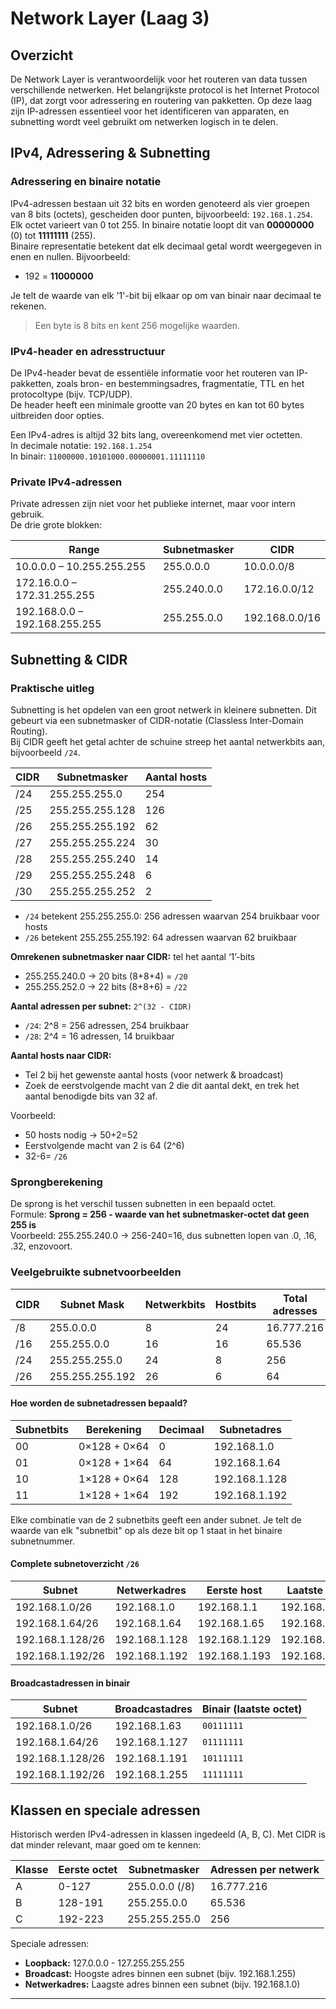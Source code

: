 # Network Layer (Laag 3)

## Overzicht

De Network Layer is verantwoordelijk voor het routeren van data tussen verschillende netwerken. Het belangrijkste protocol is het Internet Protocol (IP), dat zorgt voor adressering en routering van pakketten. Op deze laag zijn IP-adressen essentieel voor het identificeren van apparaten, en subnetting wordt veel gebruikt om netwerken logisch in te delen.

## IPv4, Adressering & Subnetting

### Adressering en binaire notatie

IPv4-adressen bestaan uit 32 bits en worden genoteerd als vier groepen van 8 bits (octets), gescheiden door punten, bijvoorbeeld: `192.168.1.254`.  
Elk octet varieert van 0 tot 255. In binaire notatie loopt dit van **00000000** (0) tot **11111111** (255).  
Binaire representatie betekent dat elk decimaal getal wordt weergegeven in enen en nullen. Bijvoorbeeld:  
- 192 = **11000000**

Je telt de waarde van elk '1'-bit bij elkaar op om van binair naar decimaal te rekenen.

> Een byte is 8 bits en kent 256 mogelijke waarden.

### IPv4-header en adresstructuur

De IPv4-header bevat de essentiële informatie voor het routeren van IP-pakketten, zoals bron- en bestemmingsadres, fragmentatie, TTL en het protocoltype (bijv. TCP/UDP).  
De header heeft een minimale grootte van 20 bytes en kan tot 60 bytes uitbreiden door opties.

Een IPv4-adres is altijd 32 bits lang, overeenkomend met vier octetten.  
In decimale notatie: `192.168.1.254`  
In binair: `11000000.10101000.00000001.11111110`

### Private IPv4-adressen

Private adressen zijn niet voor het publieke internet, maar voor intern gebruik.  
De drie grote blokken:

| Range                        | Subnetmasker     | CIDR           |
|------------------------------|------------------|----------------|
| 10.0.0.0 – 10.255.255.255    | 255.0.0.0        | 10.0.0.0/8     |
| 172.16.0.0 – 172.31.255.255  | 255.240.0.0      | 172.16.0.0/12  |
| 192.168.0.0 – 192.168.255.255| 255.255.0.0      | 192.168.0.0/16 |

## Subnetting & CIDR

### Praktische uitleg

Subnetting is het opdelen van een groot netwerk in kleinere subnetten. Dit gebeurt via een subnetmasker of CIDR-notatie (Classless Inter-Domain Routing).  
Bij CIDR geeft het getal achter de schuine streep het aantal netwerkbits aan, bijvoorbeeld `/24`.

| CIDR | Subnetmasker        | Aantal hosts |
|------|---------------------|--------------|
| /24  | 255.255.255.0       | 254          |
| /25  | 255.255.255.128     | 126          |
| /26  | 255.255.255.192     | 62           |
| /27  | 255.255.255.224     | 30           |
| /28  | 255.255.255.240     | 14           |
| /29  | 255.255.255.248     | 6            |
| /30  | 255.255.255.252     | 2            |

- `/24` betekent 255.255.255.0: 256 adressen waarvan 254 bruikbaar voor hosts
- `/26` betekent 255.255.255.192: 64 adressen waarvan 62 bruikbaar

**Omrekenen subnetmasker naar CIDR:** tel het aantal ‘1’-bits  
- 255.255.240.0 → 20 bits (8+8+4) = `/20`
- 255.255.252.0 → 22 bits (8+8+6) = `/22`

**Aantal adressen per subnet:** `2^(32 - CIDR)`  
- `/24`: 2^8 = 256 adressen, 254 bruikbaar  
- `/28`: 2^4 = 16 adressen, 14 bruikbaar

**Aantal hosts naar CIDR:**  
- Tel 2 bij het gewenste aantal hosts (voor netwerk & broadcast)
- Zoek de eerstvolgende macht van 2 die dit aantal dekt, en trek het aantal benodigde bits van 32 af.

Voorbeeld:  
- 50 hosts nodig → 50+2=52  
- Eerstvolgende macht van 2 is 64 (2^6)  
- 32-6= `/26`

### Sprongberekening

De sprong is het verschil tussen subnetten in een bepaald octet.  
Formule: **Sprong = 256 - waarde van het subnetmasker-octet dat geen 255 is**  
Voorbeeld: 255.255.240.0 → 256-240=16, dus subnetten lopen van .0, .16, .32, enzovoort.

### Veelgebruikte subnetvoorbeelden

| CIDR | Subnet Mask       | Netwerkbits | Hostbits | Total adresses | Usable hosts  |
|------|-------------------|-------------|----------|---------------|--------------|
| /8   | 255.0.0.0         | 8           | 24       | 16.777.216    | 16.777.214   |
| /16  | 255.255.0.0       | 16          | 16       | 65.536        | 65.534       |
| /24  | 255.255.255.0     | 24          | 8        | 256           | 254          |
| /26  | 255.255.255.192   | 26          | 6        | 64            | 62           |

#### Hoe worden de subnetadressen bepaald?

| Subnetbits | Berekening        | Decimaal | Subnetadres        |
|------------|-------------------|----------|--------------------|
|    00      | 0×128 + 0×64      |   0      | 192.168.1.0        |
|    01      | 0×128 + 1×64      |  64      | 192.168.1.64       |
|    10      | 1×128 + 0×64      | 128      | 192.168.1.128      |
|    11      | 1×128 + 1×64      | 192      | 192.168.1.192      |

Elke combinatie van de 2 subnetbits geeft een ander subnet. Je telt de waarde van elk "subnetbit" op als deze bit op 1 staat in het binaire subnetnummer.

#### Complete subnetoverzicht `/26`

| Subnet            | Netwerkadres     | Eerste host      | Laatste host     | Broadcastadres    |
|-------------------|------------------|------------------|------------------|-------------------|
| 192.168.1.0/26    | 192.168.1.0      | 192.168.1.1      | 192.168.1.62     | 192.168.1.63      |
| 192.168.1.64/26   | 192.168.1.64     | 192.168.1.65     | 192.168.1.126    | 192.168.1.127     |
| 192.168.1.128/26  | 192.168.1.128    | 192.168.1.129    | 192.168.1.190    | 192.168.1.191     |
| 192.168.1.192/26  | 192.168.1.192    | 192.168.1.193    | 192.168.1.254    | 192.168.1.255     |

#### Broadcastadressen in binair

| Subnet            | Broadcastadres    | Binair (laatste octet) |
|-------------------|------------------|------------------------|
| 192.168.1.0/26    | 192.168.1.63     | `00111111`             |
| 192.168.1.64/26   | 192.168.1.127    | `01111111`             |
| 192.168.1.128/26  | 192.168.1.191    | `10111111`             |
| 192.168.1.192/26  | 192.168.1.255    | `11111111`             |

## Klassen en speciale adressen

Historisch werden IPv4-adressen in klassen ingedeeld (A, B, C). Met CIDR is dat minder relevant, maar goed om te kennen:

| Klasse | Eerste octet | Subnetmasker   | Adressen per netwerk |
|--------|--------------|----------------|---------------------|
| A      | 0-127        | 255.0.0.0 (/8) | 16.777.216          |
| B      | 128-191      | 255.255.0.0    | 65.536              |
| C      | 192-223      | 255.255.255.0  | 256                 |

Speciale adressen:
- **Loopback:** 127.0.0.0 - 127.255.255.255
- **Broadcast:** Hoogste adres binnen een subnet (bijv. 192.168.1.255)
- **Netwerkadres:** Laagste adres binnen een subnet (bijv. 192.168.1.0)

---
